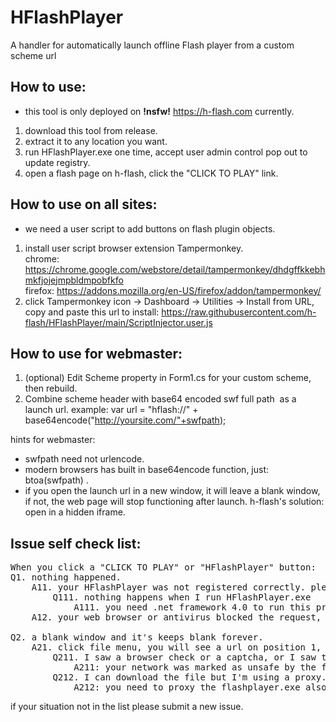 # HFlashPlayer

A handler for automatically launch offline Flash player from a custom scheme url


## How to use:

* this tool is only deployed on __!nsfw!__ https://h-flash.com currently.

1. download this tool from release.
2. extract it to any location you want.
3. run HFlashPlayer.exe one time, accept user admin control pop out to update registry.
4. open a flash page on h-flash, click the "CLICK TO PLAY" link.

## How to use on all sites:

* we need a user script to add buttons on flash plugin objects.

1. install user script browser extension Tampermonkey.  
   chrome: https://chrome.google.com/webstore/detail/tampermonkey/dhdgffkkebhmkfjojejmpbldmpobfkfo  
   firefox: https://addons.mozilla.org/en-US/firefox/addon/tampermonkey/   
2. click Tampermonkey icon -> Dashboard -> Utilities -> Install from URL, copy and paste this url to install: https://raw.githubusercontent.com/h-flash/HFlashPlayer/main/ScriptInjector.user.js

## How to use for webmaster:

1. (optional) Edit Scheme property in Form1.cs for your custom scheme, then rebuild.
2. Combine scheme header with base64 encoded swf full path  as a launch url.
example: var url = "hflash://" + base64encode("http://yoursite.com/"+swfpath);

hints for webmaster:
* swfpath need not urlencode.
* modern browsers has built in base64encode function, just: btoa(swfpath) .
* if you open the launch url in a new window, it will leave a blank window, if not, the web page will stop functioning after launch. h-flash's solution: open in a hidden iframe.

## Issue self check list:
<pre>
When you click a "CLICK TO PLAY" or "HFlashPlayer" button:
Q1. nothing happened.
	A11. your HFlashPlayer was not registered correctly. please run HFlashPlayer.exe to register.
		Q111. nothing happens when I run HFlashPlayer.exe
			A111. you need .net framework 4.0 to run this program.
	A12. your web browser or antivirus blocked the request, check your browser's application setting or try in another web browser.

Q2. a blank window and it's keeps blank forever.
	A21. click file menu, you will see a url on position 1, carefully type and open it in your web browser to test the file is reachable.
		Q211. I saw a browser check or a captcha, or I saw the check a while ago.
			A211: your network was marked as unsafe by the firewall, you need to download and play offline, or use a proxy.
		Q212. I can download the file but I'm using a proxy.
			A212: you need to proxy the flashplayer.exe also.                                   
</pre>

if your situation not in the list please submit a new issue.
